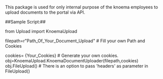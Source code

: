 This package is used for only internal purpose of the knoema employees to upload documents to the portal via API.

##Sample Script:##

from Upload import KnoemaUpload 

filepath=r"Path_Of_Your_Document_Upload" # Fill your own Path and Cookies <br />

cookies= {Your_Cookies} # Generate your own cookies. <br />
obj=KnoemaUpload.KnoemaDocumentUploader(filepath,cookies) <br />
obj.FileUpload() # There is an option to pass 'headers' as parameter in FileUpload() <br />
